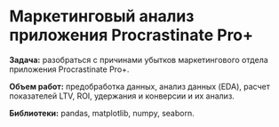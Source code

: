 # Маркетинговый анализ приложения Procrastinate Pro+

**Задача:** разобраться с причинами убытков маркетингового отдела приложения Procrastinate Pro+.

**Объем работ:** предобработка данных, анализ данных (EDA), расчет показателей LTV, ROI, удержания и конверсии и их анализ.

**Библиотеки:** pandas, matplotlib, numpy, seaborn.
